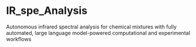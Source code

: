 # IR_spe_Analysis
Autonomous infrared spectral analysis for chemical mixtures with fully automated, large language model-powered computational and experimental workflows
